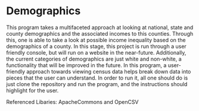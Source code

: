 # Demographics
This program takes a multifaceted approach at looking at national, state and county demographics
and the associated incomes to this counties. Through this, one is able to take a look at possible income inequality 
based on the demographics of a county. In this stage, this project is run through a user friendly console, but will run
on a website in the near-future. Additionally, the current categories of demographics are just white and non-white, a
functionality that will be improved in the future. In this program, a user-friendly approach towards viewing census data
helps break down data into pieces that the user can understand.
In order to run it, all one should do is just clone the repository and run the program, and the instructions should 
highlight for the user.


Referenced Libaries: ApacheCommons and OpenCSV
